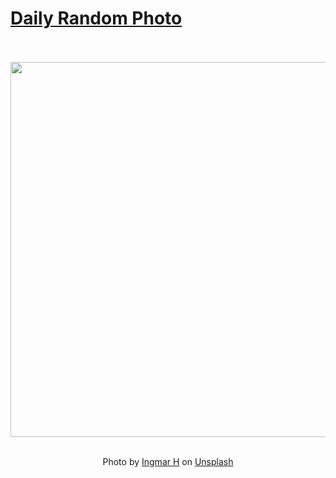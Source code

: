 # [Daily Random Photo](https://www.dailyrandomphoto.com/)

<div align="center">
  <br>
  <br>
  <a href="https://www.dailyrandomphoto.com/p/2025/2025-02-14/"><img src="https://images.unsplash.com/photo-1738236013982-9449791344de?crop=entropy&cs=tinysrgb&fit=max&fm=jpg&ixid=M3w3NzUwOHwwfDF8cmFuZG9tfHx8fHx8fHx8MTczOTQ5MzYwNnw&ixlib=rb-4.0.3&q=80&w=1080" width="600px"></a>
  <br>
  <br>
  <p class="has-text-grey">Photo by <a href="https://unsplash.com/@fujiforest?utm_source=Daily%20Random%20Photo&amp;utm_medium=referral" target="_blank" rel="noopener noreferrer">Ingmar H</a> on <a href="https://unsplash.com/photos/a-couple-of-palm-trees-sitting-next-to-each-other-QNb02C_HyxQ?utm_source=Daily%20Random%20Photo&amp;utm_medium=referral" target="_blank" rel="noopener noreferrer">Unsplash</a></p>
</div>
